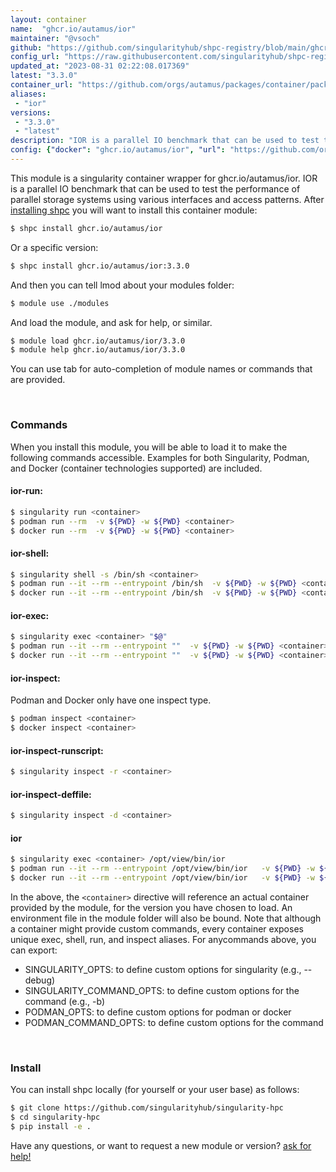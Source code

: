 ```yaml
---
layout: container
name:  "ghcr.io/autamus/ior"
maintainer: "@vsoch"
github: "https://github.com/singularityhub/shpc-registry/blob/main/ghcr.io/autamus/ior/container.yaml"
config_url: "https://raw.githubusercontent.com/singularityhub/shpc-registry/main/ghcr.io/autamus/ior/container.yaml"
updated_at: "2023-08-31 02:22:08.017369"
latest: "3.3.0"
container_url: "https://github.com/orgs/autamus/packages/container/package/ior"
aliases:
 - "ior"
versions:
 - "3.3.0"
 - "latest"
description: "IOR is a parallel IO benchmark that can be used to test the performance of parallel storage systems using various interfaces and access patterns. "
config: {"docker": "ghcr.io/autamus/ior", "url": "https://github.com/orgs/autamus/packages/container/package/ior", "maintainer": "@vsoch", "description": "IOR is a parallel IO benchmark that can be used to test the performance of parallel storage systems using various interfaces and access patterns. ", "latest": {"3.3.0": "sha256:fce17f6d8fad6ee7266d371967da40f03ef9e0907980d4ecce7d6a12dc8db877"}, "tags": {"3.3.0": "sha256:fce17f6d8fad6ee7266d371967da40f03ef9e0907980d4ecce7d6a12dc8db877", "latest": "sha256:fce17f6d8fad6ee7266d371967da40f03ef9e0907980d4ecce7d6a12dc8db877"}, "aliases": {"ior": "/opt/view/bin/ior"}}
---
```


This module is a singularity container wrapper for ghcr.io/autamus/ior.
IOR is a parallel IO benchmark that can be used to test the performance of parallel storage systems using various interfaces and access patterns. 
After [installing shpc](#install) you will want to install this container module:


```bash
$ shpc install ghcr.io/autamus/ior
```

Or a specific version:

```bash
$ shpc install ghcr.io/autamus/ior:3.3.0
```

And then you can tell lmod about your modules folder:

```bash
$ module use ./modules
```

And load the module, and ask for help, or similar.

```bash
$ module load ghcr.io/autamus/ior/3.3.0
$ module help ghcr.io/autamus/ior/3.3.0
```

You can use tab for auto-completion of module names or commands that are provided.

<br>

### Commands

When you install this module, you will be able to load it to make the following commands accessible.
Examples for both Singularity, Podman, and Docker (container technologies supported) are included.

#### ior-run:

```bash
$ singularity run <container>
$ podman run --rm  -v ${PWD} -w ${PWD} <container>
$ docker run --rm  -v ${PWD} -w ${PWD} <container>
```

#### ior-shell:

```bash
$ singularity shell -s /bin/sh <container>
$ podman run --it --rm --entrypoint /bin/sh  -v ${PWD} -w ${PWD} <container>
$ docker run --it --rm --entrypoint /bin/sh  -v ${PWD} -w ${PWD} <container>
```

#### ior-exec:

```bash
$ singularity exec <container> "$@"
$ podman run --it --rm --entrypoint ""  -v ${PWD} -w ${PWD} <container> "$@"
$ docker run --it --rm --entrypoint ""  -v ${PWD} -w ${PWD} <container> "$@"
```

#### ior-inspect:

Podman and Docker only have one inspect type.

```bash
$ podman inspect <container>
$ docker inspect <container>
```

#### ior-inspect-runscript:

```bash
$ singularity inspect -r <container>
```

#### ior-inspect-deffile:

```bash
$ singularity inspect -d <container>
```


#### ior

```bash
$ singularity exec <container> /opt/view/bin/ior
$ podman run --it --rm --entrypoint /opt/view/bin/ior   -v ${PWD} -w ${PWD} <container> -c " $@"
$ docker run --it --rm --entrypoint /opt/view/bin/ior   -v ${PWD} -w ${PWD} <container> -c " $@"
```



In the above, the `<container>` directive will reference an actual container provided
by the module, for the version you have chosen to load. An environment file in the
module folder will also be bound. Note that although a container
might provide custom commands, every container exposes unique exec, shell, run, and
inspect aliases. For anycommands above, you can export:

 - SINGULARITY_OPTS: to define custom options for singularity (e.g., --debug)
 - SINGULARITY_COMMAND_OPTS: to define custom options for the command (e.g., -b)
 - PODMAN_OPTS: to define custom options for podman or docker
 - PODMAN_COMMAND_OPTS: to define custom options for the command

<br>

### Install

You can install shpc locally (for yourself or your user base) as follows:

```bash
$ git clone https://github.com/singularityhub/singularity-hpc
$ cd singularity-hpc
$ pip install -e .
```

Have any questions, or want to request a new module or version? [ask for help!](https://github.com/singularityhub/singularity-hpc/issues)